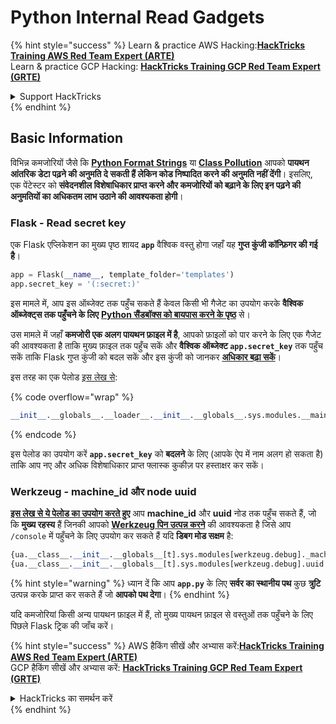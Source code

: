# Python Internal Read Gadgets

{% hint style="success" %}
Learn & practice AWS Hacking:<img src="/.gitbook/assets/arte.png" alt="" data-size="line">[**HackTricks Training AWS Red Team Expert (ARTE)**](https://training.hacktricks.xyz/courses/arte)<img src="/.gitbook/assets/arte.png" alt="" data-size="line">\
Learn & practice GCP Hacking: <img src="/.gitbook/assets/grte.png" alt="" data-size="line">[**HackTricks Training GCP Red Team Expert (GRTE)**<img src="/.gitbook/assets/grte.png" alt="" data-size="line">](https://training.hacktricks.xyz/courses/grte)

<details>

<summary>Support HackTricks</summary>

* Check the [**subscription plans**](https://github.com/sponsors/carlospolop)!
* **Join the** 💬 [**Discord group**](https://discord.gg/hRep4RUj7f) or the [**telegram group**](https://t.me/peass) or **follow** us on **Twitter** 🐦 [**@hacktricks\_live**](https://twitter.com/hacktricks\_live)**.**
* **Share hacking tricks by submitting PRs to the** [**HackTricks**](https://github.com/carlospolop/hacktricks) and [**HackTricks Cloud**](https://github.com/carlospolop/hacktricks-cloud) github repos.

</details>
{% endhint %}

## Basic Information

विभिन्न कमजोरियों जैसे कि [**Python Format Strings**](bypass-python-sandboxes/#python-format-string) या [**Class Pollution**](class-pollution-pythons-prototype-pollution.md) आपको **पायथन आंतरिक डेटा पढ़ने की अनुमति दे सकती हैं लेकिन कोड निष्पादित करने की अनुमति नहीं देंगी**। इसलिए, एक पेंटेस्टर को **संवेदनशील विशेषाधिकार प्राप्त करने और कमजोरियों को बढ़ाने के लिए इन पढ़ने की अनुमतियों का अधिकतम लाभ उठाने की आवश्यकता होगी**।

### Flask - Read secret key

एक Flask एप्लिकेशन का मुख्य पृष्ठ शायद **`app`** वैश्विक वस्तु होगा जहाँ यह **गुप्त कुंजी कॉन्फ़िगर की गई है**।
```python
app = Flask(__name__, template_folder='templates')
app.secret_key = '(:secret:)'
```
इस मामले में, आप इस ऑब्जेक्ट तक पहुँच सकते हैं केवल किसी भी गैजेट का उपयोग करके **वैश्विक ऑब्जेक्ट्स तक पहुँचने के लिए** [**Python सैंडबॉक्स को बायपास करने के पृष्ठ**](bypass-python-sandboxes/) से।

उस मामले में जहाँ **कमजोरी एक अलग पायथन फ़ाइल में है**, आपको फ़ाइलों को पार करने के लिए एक गैजेट की आवश्यकता है ताकि मुख्य फ़ाइल तक पहुँच सकें और **वैश्विक ऑब्जेक्ट `app.secret_key`** तक पहुँच सकें ताकि Flask गुप्त कुंजी को बदल सकें और इस कुंजी को जानकर [**अधिकार बढ़ा सकें**](../../network-services-pentesting/pentesting-web/flask.md#flask-unsign)।

इस तरह का एक पेलोड [इस लेख से](https://ctftime.org/writeup/36082):

{% code overflow="wrap" %}
```python
__init__.__globals__.__loader__.__init__.__globals__.sys.modules.__main__.app.secret_key
```
{% endcode %}

इस पेलोड का उपयोग करें **`app.secret_key`** को **बदलने** के लिए (आपके ऐप में नाम अलग हो सकता है) ताकि आप नए और अधिक विशेषाधिकार प्राप्त फ्लास्क कुकीज़ पर हस्ताक्षर कर सकें।

### Werkzeug - machine\_id और node uuid

[**इस लेख से ये पेलोड का उपयोग करते हुए**](https://vozec.fr/writeups/tweedle-dum-dee/) आप **machine\_id** और **uuid** नोड तक पहुँच सकते हैं, जो कि **मुख्य रहस्य** हैं जिनकी आपको [**Werkzeug पिन उत्पन्न करने**](../../network-services-pentesting/pentesting-web/werkzeug.md) की आवश्यकता है जिसे आप `/console` में पहुँचने के लिए उपयोग कर सकते हैं यदि **डिबग मोड सक्षम** है:
```python
{ua.__class__.__init__.__globals__[t].sys.modules[werkzeug.debug]._machine_id}
{ua.__class__.__init__.__globals__[t].sys.modules[werkzeug.debug].uuid._node}
```
{% hint style="warning" %}
ध्यान दें कि आप **`app.py`** के लिए **सर्वर का स्थानीय पथ** कुछ **त्रुटि** उत्पन्न करके प्राप्त कर सकते हैं जो **आपको पथ देगा**।
{% endhint %}

यदि कमजोरियां किसी अन्य पायथन फ़ाइल में हैं, तो मुख्य पायथन फ़ाइल से वस्तुओं तक पहुँचने के लिए पिछले Flask ट्रिक की जाँच करें।

{% hint style="success" %}
AWS हैकिंग सीखें और अभ्यास करें:<img src="/.gitbook/assets/arte.png" alt="" data-size="line">[**HackTricks Training AWS Red Team Expert (ARTE)**](https://training.hacktricks.xyz/courses/arte)<img src="/.gitbook/assets/arte.png" alt="" data-size="line">\
GCP हैकिंग सीखें और अभ्यास करें: <img src="/.gitbook/assets/grte.png" alt="" data-size="line">[**HackTricks Training GCP Red Team Expert (GRTE)**<img src="/.gitbook/assets/grte.png" alt="" data-size="line">](https://training.hacktricks.xyz/courses/grte)

<details>

<summary>HackTricks का समर्थन करें</summary>

* [**सदस्यता योजनाओं**](https://github.com/sponsors/carlospolop) की जाँच करें!
* **हमारे** 💬 [**Discord समूह**](https://discord.gg/hRep4RUj7f) या [**टेलीग्राम समूह**](https://t.me/peass) में **शामिल हों** या **Twitter** 🐦 पर हमें **फॉलो करें** [**@hacktricks\_live**](https://twitter.com/hacktricks\_live)**.**
* **हैकिंग ट्रिक्स साझा करें और** [**HackTricks**](https://github.com/carlospolop/hacktricks) और [**HackTricks Cloud**](https://github.com/carlospolop/hacktricks-cloud) गिटहब रिपोजिटरी में PR सबमिट करें।

</details>
{% endhint %}
